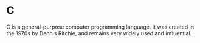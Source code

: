 # C
C is a general-purpose computer programming language. It was created in the 1970s by Dennis Ritchie, and remains very widely used and influential. 

    